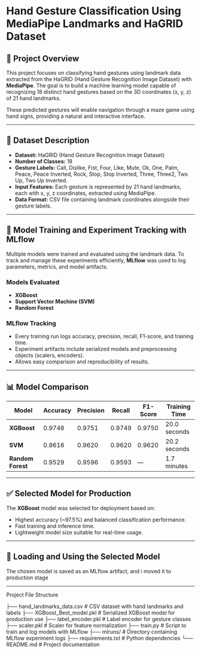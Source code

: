 # Hand Gesture Classification Using MediaPipe Landmarks and HaGRID Dataset

## 📖 Project Overview

This project focuses on classifying hand gestures using landmark data extracted from the HaGRID (Hand Gesture Recognition Image Dataset) with **MediaPipe**. The goal is to build a machine learning model capable of recognizing 18 distinct hand gestures based on the 3D coordinates (x, y, z) of 21 hand landmarks.

These predicted gestures will enable navigation through a maze game using hand signs, providing a natural and interactive interface.

---

## 📂 Dataset Description

- **Dataset:** HaGRID (Hand Gesture Recognition Image Dataset)  
- **Number of Classes:** 18  
- **Gesture Labels:** Call, Dislike, Fist, Four, Like, Mute, Ok, One, Palm, Peace, Peace Inverted, Rock, Stop, Stop Inverted, Three, Three2, Two Up, Two Up Inverted.  
- **Input Features:** Each gesture is represented by 21 hand landmarks, each with x, y, z coordinates, extracted using MediaPipe.  
- **Data Format:** CSV file containing landmark coordinates alongside their gesture labels.

---

## 🧪 Model Training and Experiment Tracking with MLflow

Multiple models were trained and evaluated using the landmark data. To track and manage these experiments efficiently, **MLflow** was used to log parameters, metrics, and model artifacts.

### Models Evaluated

- **XGBoost**  
- **Support Vector Machine (SVM)**  
- **Random Forest**

### MLflow Tracking

- Every training run logs accuracy, precision, recall, F1-score, and training time.  
- Experiment artifacts include serialized models and preprocessing objects (scalers, encoders).  
- Allows easy comparison and reproducibility of results.

---

## 📊 Model Comparison

| Model          | Accuracy | Precision | Recall  | F1-Score | Training Time  |
|----------------|----------|-----------|---------|----------|----------------|
| **XGBoost**        | 0.9748   | 0.9751    | 0.9749  | 0.9750   | 20.0 seconds   |
| **SVM**            | 0.9616   | 0.9620    | 0.9620  | 0.9620   | 20.2 seconds   |
| **Random Forest**   | 0.9529   | 0.9596    | 0.9593  | —        | 1.7 minutes    |

---

## ✅ Selected Model for Production

The **XGBoost** model was selected for deployment based on:

- Highest accuracy (~97.5%) and balanced classification performance.  
- Fast training and inference time.  
- Lightweight model size suitable for real-time usage.

---

## 🚀 Loading and Using the Selected Model

The chosen model is saved as an MLflow artifact, and i moved it to production stage

---
Project File Structure

├── hand_landmarks_data.csv      # CSV dataset with hand landmarks and labels
├── XGBoost_Best_model.pkl       # Serialized XGBoost model for production use
├── label_encoder.pkl            # Label encoder for gesture classes
├── scaler.pkl                   # Scaler for feature normalization
├── train.py                     # Script to train and log models with MLflow
├── mlruns/                      # Directory containing MLflow experiment logs
├── requirements.txt             # Python dependencies
└── README.md                    # Project documentation
